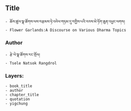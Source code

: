 ## Title
	- ཆོས་ཚུལ་སྣ་ཚོགས་ལས་བརྩམས་ཏེ་འབེལ་གཏམ་དུ་བགྱིས་པའི་རབས་མེ་ཏོག་ཆུན་འཕྱང་ལགས།
	- Flower Garlands:A Discourse on Various Dharma Topics

### Author
	- རྩེ་ལེ་སྣ་ཚོགས་རང་གྲོལ།
	- Tsele Natsok Rangdrol

### Layers:
	- book_title
	- author
	- chapter_title
	- quotation
	- yigchung

